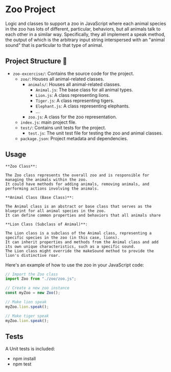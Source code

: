 # Zoo Project

Logic and classes to support a zoo in JavaScript where each animal species in the zoo has lots
of different, particular, behaviors, but all animals talk to each other in a similar
way. Specifically, they all implement a speak method, the output of which is the
arbitrary input string interspersed with an "animal sound" that is particular to that
type of animal.

## Project Structure :rocket:

- `zoo-excercise/`: Contains the source code for the project.
  - `zoo/`: Houses all animal-related classes.
    - `animals/`: Houses all animal-related classes.
      - `Animal.js`: The base class for all animal types.
      - `Lion.js`: A class representing lions.
      - `Tiger.js`: A class representing tigers.
      - `Elephant.js`: A class representing elephants.
      - ... 
    - `zoo.js`: A class for the zoo representation.
  - `index.js`: main project file.
  - `test/`: Contains unit tests for the project.
    - `test.js`: The unit test file for testing the zoo and animal classes.
  - `package.json`: Project metadata and dependencies.


## Usage

    **Zoo Class**:

    The Zoo class represents the overall zoo and is responsible for managing the animals within the zoo.
    It could have methods for adding animals, removing animals, and performing actions involving the animals.

    **Animal Class (Base Class)**:

    The Animal class is an abstract or base class that serves as the blueprint for all animal species in the zoo.
    It can define common properties and behaviors that all animals share
    
    **Lion Class (Subclass of Animal)**:

    The Lion class is a subclass of the Animal class, representing a specific species in the zoo (in this case, lions).
    It can inherit properties and methods from the Animal class and add its own unique characteristics, such as a specific sound.
    The Lion class might override the makeSound method to provide the lion's distinctive roar.

Here's an example of how to use the zoo in your JavaScript code:

```javascript
// Import the Zoo class
import Zoo from "./zoo/zoo.js";

// Create a new zoo instance
const myZoo = new Zoo();

// Make lion speak
myZoo.lion.speak();

// Make tiger speak
myZoo.lion.speak();

```
## Tests

A Unit tests is included:

- npm install
- npm test
